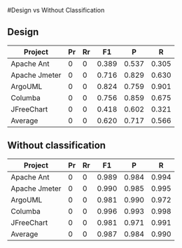 #Design vs Without Classification

## Design

|Project      |Pr |Rr |  F1 |  P  |  R  |
|-------------|---|---|-----|-----|-----|
|Apache Ant   |0  |0  |0.389|0.537|0.305| 
|Apache Jmeter|0  |0  |0.716|0.829|0.630| 
|ArgoUML      |0  |0  |0.824|0.759|0.901| 
|Columba      |0  |0  |0.756|0.859|0.675|
|JFreeChart   |0  |0  |0.418|0.602|0.321|
|Average      |0  |0  |0.620|0.717|0.566|

## Without classification

|Project      |Pr |Rr |  F1 |  P  |  R  |
|-------------|---|---|-----|-----|-----|
|Apache Ant   |0  |0  |0.989|0.984|0.994| 
|Apache Jmeter|0  |0  |0.990|0.985|0.995| 
|ArgoUML      |0  |0  |0.981|0.990|0.972| 
|Columba      |0  |0  |0.996|0.993|0.998|
|JFreeChart   |0  |0  |0.981|0.971|0.991| 
|Average      |0  |0  |0.987|0.984|0.990|         
